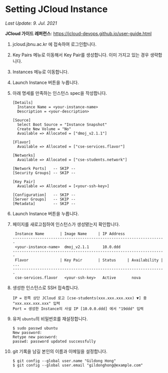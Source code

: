 # Setting JCloud Instance

*Last Update: 9. Jul. 2021*

**JCloud 가이드 레퍼런스**: https://jcloud-devops.github.io/user-guide.html

1. jcloud.jbnu.ac.kr 에 접속하여 로그인합니다.

2. Key Pairs 메뉴로 이동해서 Key Pair를 생성합니다. 이미 가지고 있는 경우 생략합니다.

3. Instances 메뉴로 이동합니다.

4. Launch Instance 버튼을 누릅니다.

5. 아래 명세를 만족하는 인스턴스 spec을 작성합니다.

    ```
    [Details]
      Instance Name = <your-instance-name>
      Description = <your-description>

    [Source]
      Select Boot Source = "Instance Snapshot"
      Create New Volume = "No"
      Available => Allocated = ["dmoj_v2.1.1"]

    [Flavor]
      Available => Allocated = ["cse-services.flavor"]

    [Networks]
      Available => Allocated = ["cse-students.network"]

    [Network Ports]   -- SKIP --
    [Security Groups] -- SKIP --

    [Key Pair]
      Available => Allocated = [<your-ssh-key>]

    [Configuration]   -- SKIP --
    [Server Groups]   -- SKIP --
    [Metadata]        -- SKIP --
    ```

6. Launch Instance 버튼을 누릅니다.

7. 페이지를 새로고침하여 인스턴스가 생성됐는지 확인합니다.
    ```
     Instance Name       | Image Name     | IP Address 
    --------------------------------------------------------------------
     <your-instance-name>  dmoj_v2.1.1      10.0.ddd
    --------------------------------------------------------------------
     Flavor              | Key Pair       | Status     | Availability | ...
    --------------------------------------------------------------------
     cse-services.flavor   <your-ssh-key>   Active       nova
    ```
8. 생성한 인스턴스로 SSH 접속합니다.
    ```
    IP = 왼쪽 상단 JCloud 로고 [cse-students(xxx.xxx.xxx.xxx) ▼] 중 "xxx.xxx.xxx.xxx" 입력
    Port = 생성한 Instance의 사설 IP [10.0.0.ddd] 에서 "19ddd" 입력
    ```

9. 유저 `ubuntu`의 비밀번호를 재설정합니다.
    ```
    $ sudo passwd ubuntu
    New password: 
    Retype new password: 
    passwd: password updated successfully
    ```

10. git 기록을 남길 본인의 이름과 이메일을 설정합니다.
    ```
    $ git config --global user.name "Gildong Hong"
    $ git config --global user.email "gildonghong@example.com"
    ```
